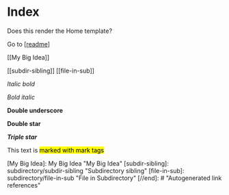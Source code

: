 # Index

Does this render the Home template?

Go to [[readme]]

[[My Big Idea]]

[[subdir-sibling]]
[[file-in-sub]]


_*Italic bold*_

*_Bold italic_*

__Double underscore__

**Double star**

***Triple star***

This text is <mark>marked with mark tags</mark>

[//begin]: # "Autogenerated link references for markdown compatibility"
[readme]: readme "Foam"
[My Big Idea]: My Big Idea "My Big Idea"
[subdir-sibling]: subdirectory/subdir-sibling "Subdirectory sibling"
[file-in-sub]: subdirectory/file-in-sub "File in Subdirectory"
[//end]: # "Autogenerated link references"